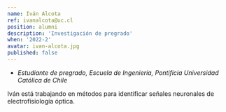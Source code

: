 ```yaml
---
name: Iván Alcota
ref: ivanalcota@uc.cl
position: alumni
description: 'Investigación de pregrado'
when: '2022-2'
avatar: ivan-alcota.jpg
published: false
---
```


- _Estudiante de pregrado, Escuela de Ingeniería, Pontificia Universidad Católica de Chile_

Iván está trabajando en métodos para identificar señales neuronales de electrofisiología óptica.